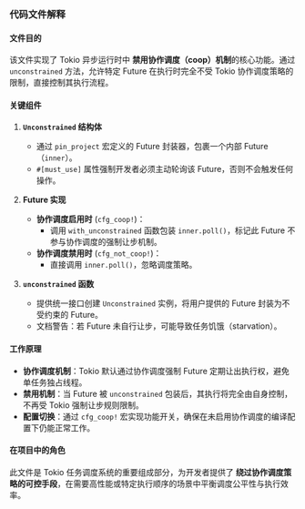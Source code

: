 ### 代码文件解释

#### 文件目的
该文件实现了 Tokio 异步运行时中 **禁用协作调度（coop）机制**的核心功能。通过 `unconstrained` 方法，允许特定 Future 在执行时完全不受 Tokio 协作调度策略的限制，直接控制其执行流程。

#### 关键组件

1. **`Unconstrained` 结构体**
   - 通过 `pin_project` 宏定义的 Future 封装器，包裹一个内部 Future（`inner`）。
   - `#[must_use]` 属性强制开发者必须主动轮询该 Future，否则不会触发任何操作。

2. **Future 实现**
   - **协作调度启用时** (`cfg_coop!`)：
     - 调用 `with_unconstrained` 函数包装 `inner.poll()`，标记此 Future 不参与协作调度的强制让步机制。
   - **协作调度禁用时** (`cfg_not_coop!`)：
     - 直接调用 `inner.poll()`，忽略调度策略。

3. **`unconstrained` 函数**
   - 提供统一接口创建 `Unconstrained` 实例，将用户提供的 Future 封装为不受约束的 Future。
   - 文档警告：若 Future 未自行让步，可能导致任务饥饿（starvation）。

#### 工作原理
- **协作调度机制**：Tokio 默认通过协作调度强制 Future 定期让出执行权，避免单任务独占线程。
- **禁用机制**：当 Future 被 `unconstrained` 包装后，其执行将完全由自身控制，不再受 Tokio 强制让步规则限制。
- **配置切换**：通过 `cfg_coop!` 宏实现功能开关，确保在未启用协作调度的编译配置下仍能正常工作。

#### 在项目中的角色
此文件是 Tokio 任务调度系统的重要组成部分，为开发者提供了 **绕过协作调度策略的可控手段**，在需要高性能或特定执行顺序的场景中平衡调度公平性与执行效率。
